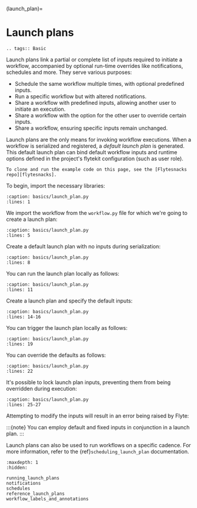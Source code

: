 (launch_plan)=

# Launch plans

```{eval-rst}
.. tags:: Basic
```

Launch plans link a partial or complete list of inputs required to initiate a workflow,
accompanied by optional run-time overrides like notifications, schedules and more.
They serve various purposes:

- Schedule the same workflow multiple times, with optional predefined inputs.
- Run a specific workflow but with altered notifications.
- Share a workflow with predefined inputs, allowing another user to initiate an execution.
- Share a workflow with the option for the other user to override certain inputs.
- Share a workflow, ensuring specific inputs remain unchanged.

Launch plans are the only means for invoking workflow executions.
When a workflow is serialized and registered, a _default launch plan_ is generated.
This default launch plan can bind default workflow inputs and runtime options defined
in the project's flytekit configuration (such as user role).

```{note}
To clone and run the example code on this page, see the [Flytesnacks repo][flytesnacks].
```

To begin, import the necessary libraries:

```{rli} https://raw.githubusercontent.com/flyteorg/flytesnacks/master/examples/basics/basics/launch_plan.py
:caption: basics/launch_plan.py
:lines: 1
```

We import the workflow from the `workflow.py` file for which we're going to create a launch plan:

```{rli} https://raw.githubusercontent.com/flyteorg/flytesnacks/master/examples/basics/basics/launch_plan.py
:caption: basics/launch_plan.py
:lines: 5
```

Create a default launch plan with no inputs during serialization:

```{rli} https://raw.githubusercontent.com/flyteorg/flytesnacks/master/examples/basics/basics/launch_plan.py
:caption: basics/launch_plan.py
:lines: 8
```

You can run the launch plan locally as follows:

```{rli} https://raw.githubusercontent.com/flyteorg/flytesnacks/master/examples/basics/basics/launch_plan.py
:caption: basics/launch_plan.py
:lines: 11
```

Create a launch plan and specify the default inputs:

```{rli} https://raw.githubusercontent.com/flyteorg/flytesnacks/master/examples/basics/basics/launch_plan.py
:caption: basics/launch_plan.py
:lines: 14-16
```

You can trigger the launch plan locally as follows:

```{rli} https://raw.githubusercontent.com/flyteorg/flytesnacks/master/examples/basics/basics/launch_plan.py
:caption: basics/launch_plan.py
:lines: 19
```

You can override the defaults as follows:

```{rli} https://raw.githubusercontent.com/flyteorg/flytesnacks/master/examples/basics/basics/launch_plan.py
:caption: basics/launch_plan.py
:lines: 22
```

It's possible to lock launch plan inputs, preventing them from being overridden during execution:

```{rli} https://raw.githubusercontent.com/flyteorg/flytesnacks/master/examples/basics/basics/launch_plan.py
:caption: basics/launch_plan.py
:lines: 25-27
```

Attempting to modify the inputs will result in an error being raised by Flyte:

:::{note}
You can employ default and fixed inputs in conjunction in a launch plan.
:::

Launch plans can also be used to run workflows on a specific cadence.
For more information, refer to the {ref}`scheduling_launch_plan` documentation.

```{toctree}
:maxdepth: 1
:hidden:

running_launch_plans
notifications
schedules
reference_launch_plans
workflow_labels_and_annotations
```

[flytesnacks]: https://github.com/flyteorg/flytesnacks/tree/master/examples/basics/
